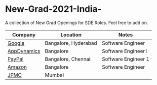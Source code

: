 # New-Grad-2021-India-
A collection of New Grad Openings for SDE Roles. Feel free to add on.

**Company**                        | **Location**                                                   | **Notes**
---------------------------------- | -------------------------------------------------------------- | -------------------------------------------------------------
[Google](https://careers.google.com/jobs/results/75449425519878854-software-engineer-university-graduate-2021-start/) | Bangalore, Hyderabad | Software Engineer
[AppDynamics](https://jobs.cisco.com/jobs/ProjectDetail/AppD-Software-Engineer-I-New-Grad-India-UHR/1295492) | Bangalore | Software Engineer I
[PayPal](https://paypal.wd1.myworkdayjobs.com/en-US/jobs/job/Bangalore-IN/Software-Engineer-1_R0059719-1?Codes=W-LINKEDIN) | Bangalore, Chennai | Software Engineer 1
[Amazon](https://www.amazon.jobs/en/jobs/1200321/software-development-engineer) | Bangalore | Software Engineer
[JPMC](https://jpmc.fa.oraclecloud.com/hcmUI/CandidateExperience/en/sites/CX_1001/job/210010090/?utm_medium=jobshare) | Mumbai
